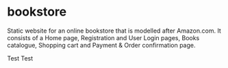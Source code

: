 # bookstore
Static website for an online bookstore that is modelled after Amazon.com. It consists of a Home page, Registration and User Login pages, Books catalogue, Shopping cart and Payment &amp; Order confirmation page.

Test Test
